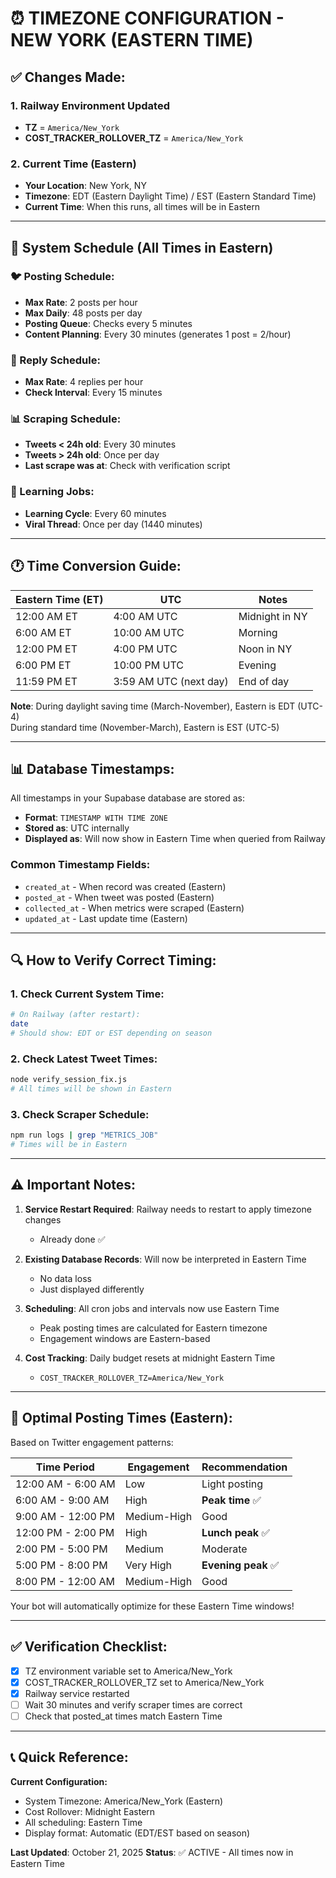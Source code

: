 # ⏰ TIMEZONE CONFIGURATION - NEW YORK (EASTERN TIME)

## ✅ **Changes Made:**

### **1. Railway Environment Updated**
- **TZ** = `America/New_York`
- **COST_TRACKER_ROLLOVER_TZ** = `America/New_York`

### **2. Current Time (Eastern)**
- **Your Location**: New York, NY
- **Timezone**: EDT (Eastern Daylight Time) / EST (Eastern Standard Time)
- **Current Time**: When this runs, all times will be in Eastern

---

## 📅 **System Schedule (All Times in Eastern)**

### **🐦 Posting Schedule:**
- **Max Rate**: 2 posts per hour
- **Max Daily**: 48 posts per day
- **Posting Queue**: Checks every 5 minutes
- **Content Planning**: Every 30 minutes (generates 1 post = 2/hour)

### **💬 Reply Schedule:**
- **Max Rate**: 4 replies per hour
- **Check Interval**: Every 15 minutes

### **📊 Scraping Schedule:**
- **Tweets < 24h old**: Every 30 minutes
- **Tweets > 24h old**: Once per day
- **Last scrape was at**: Check with verification script

### **🧠 Learning Jobs:**
- **Learning Cycle**: Every 60 minutes
- **Viral Thread**: Once per day (1440 minutes)

---

## 🕐 **Time Conversion Guide:**

| Eastern Time (ET) | UTC | Notes |
|-------------------|-----|-------|
| 12:00 AM ET | 4:00 AM UTC | Midnight in NY |
| 6:00 AM ET | 10:00 AM UTC | Morning |
| 12:00 PM ET | 4:00 PM UTC | Noon in NY |
| 6:00 PM ET | 10:00 PM UTC | Evening |
| 11:59 PM ET | 3:59 AM UTC (next day) | End of day |

**Note**: During daylight saving time (March-November), Eastern is EDT (UTC-4)  
During standard time (November-March), Eastern is EST (UTC-5)

---

## 📊 **Database Timestamps:**

All timestamps in your Supabase database are stored as:
- **Format**: `TIMESTAMP WITH TIME ZONE`
- **Stored as**: UTC internally
- **Displayed as**: Will now show in Eastern Time when queried from Railway

### **Common Timestamp Fields:**
- `created_at` - When record was created (Eastern)
- `posted_at` - When tweet was posted (Eastern)
- `collected_at` - When metrics were scraped (Eastern)
- `updated_at` - Last update time (Eastern)

---

## 🔍 **How to Verify Correct Timing:**

### **1. Check Current System Time:**
```bash
# On Railway (after restart):
date
# Should show: EDT or EST depending on season
```

### **2. Check Latest Tweet Times:**
```bash
node verify_session_fix.js
# All times will be shown in Eastern
```

### **3. Check Scraper Schedule:**
```bash
npm run logs | grep "METRICS_JOB"
# Times will be in Eastern
```

---

## ⚠️ **Important Notes:**

1. **Service Restart Required**: Railway needs to restart to apply timezone changes
   - Already done ✅

2. **Existing Database Records**: Will now be interpreted in Eastern Time
   - No data loss
   - Just displayed differently

3. **Scheduling**: All cron jobs and intervals now use Eastern Time
   - Peak posting times are calculated for Eastern timezone
   - Engagement windows are Eastern-based

4. **Cost Tracking**: Daily budget resets at midnight Eastern Time
   - `COST_TRACKER_ROLLOVER_TZ=America/New_York`

---

## 🎯 **Optimal Posting Times (Eastern):**

Based on Twitter engagement patterns:

| Time Period | Engagement | Recommendation |
|-------------|------------|----------------|
| 12:00 AM - 6:00 AM | Low | Light posting |
| 6:00 AM - 9:00 AM | High | **Peak time** ✅ |
| 9:00 AM - 12:00 PM | Medium-High | Good |
| 12:00 PM - 2:00 PM | High | **Lunch peak** ✅ |
| 2:00 PM - 5:00 PM | Medium | Moderate |
| 5:00 PM - 8:00 PM | Very High | **Evening peak** ✅ |
| 8:00 PM - 12:00 AM | Medium-High | Good |

Your bot will automatically optimize for these Eastern Time windows!

---

## ✅ **Verification Checklist:**

- [x] TZ environment variable set to America/New_York
- [x] COST_TRACKER_ROLLOVER_TZ set to America/New_York  
- [x] Railway service restarted
- [ ] Wait 30 minutes and verify scraper times are correct
- [ ] Check that posted_at times match Eastern Time

---

## 📞 **Quick Reference:**

**Current Configuration:**
- System Timezone: America/New_York (Eastern)
- Cost Rollover: Midnight Eastern
- All scheduling: Eastern Time
- Display format: Automatic (EDT/EST based on season)

**Last Updated**: October 21, 2025
**Status**: ✅ ACTIVE - All times now in Eastern Time


